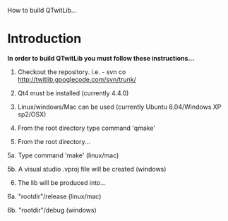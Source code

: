 How to build QTwitLib...

# Introduction #

**In order to build QTwitLib you must follow these instructions...**

1. Checkout the repository.
i.e. - svn co http://twitlib.googlecode.com/svn/trunk/

2. Qt4 must be installed (currently 4.4.0)

3. Linux/windows/Mac can be used (currently Ubuntu 8.04/Windows XP sp2/OSX)

4. From the root directory type command 'qmake'

5. From the root directory...

5a. Type command 'make' (linux/mac)

5b. A visual studio .vproj file will be created (windows)

6. The lib will be produced into...

6a. "rootdir"/release (linux/mac)

6b. "rootdir"/debug (windows)